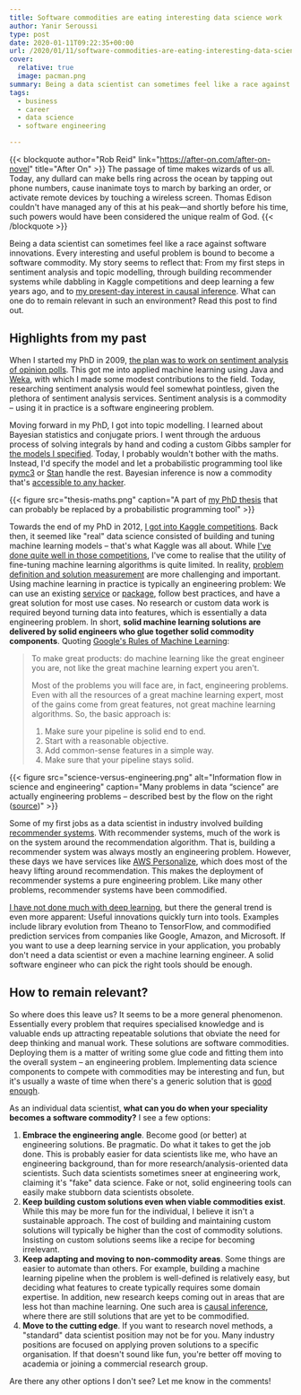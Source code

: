 ```yaml
---
title: Software commodities are eating interesting data science work
author: Yanir Seroussi
type: post
date: 2020-01-11T09:22:35+00:00
url: /2020/01/11/software-commodities-are-eating-interesting-data-science-work/
cover:
  relative: true
  image: pacman.png
summary: Being a data scientist can sometimes feel like a race against software commodities that replace interesting work. What can one do to remain relevant?
tags:
  - business
  - career
  - data science
  - software engineering

---
```

{{< blockquote author="Rob Reid" link="https://after-on.com/after-on-novel" title="After On" >}}
The passage of time makes wizards of us all. Today, any dullard can make bells ring across the ocean by tapping out phone numbers, cause inanimate toys to march by barking an order, or activate remote devices by touching a wireless screen. Thomas Edison couldn't have managed any of this at his peak&mdash;and shortly before his time, such powers would have been considered the unique realm of God.
{{< /blockquote >}}

Being a data scientist can sometimes feel like a race against software innovations. Every interesting and useful problem is bound to become a software commodity. My story seems to reflect that: From my first steps in sentiment analysis and topic modelling, through building recommender systems while dabbling in Kaggle competitions and deep learning a few years ago, and to [my present-day interest in causal inference][1]. What can one do to remain relevant in such an environment? Read this post to find out.

## Highlights from my past

When I started my PhD in 2009, [the plan was to work on sentiment analysis of opinion polls][2]. This got me into applied machine learning using Java and [Weka][3], with which I made some modest contributions to the field. Today, researching sentiment analysis would feel somewhat pointless, given the plethora of sentiment analysis services. Sentiment analysis is a commodity &ndash; using it in practice is a software engineering problem.

Moving forward in my PhD, I got into topic modelling. I learned about Bayesian statistics and conjugate priors. I went through the arduous process of solving integrals by hand and coding a custom Gibbs sampler for [the models I specified][4]. Today, I probably wouldn't bother with the maths. Instead, I'd specify the model and let a probabilistic programming tool like [pymc3][5] or [Stan][6] handle the rest. Bayesian inference is now a commodity that's [accessible to any hacker][7].

{{< figure src="thesis-maths.png" caption="A part of [my PhD thesis](https://figshare.com/articles/Text_mining_and_rating_prediction_with_topical_user_models/4664473) that can probably be replaced by a probabilistic programming tool" >}}

Towards the end of my PhD in 2012, [I got into Kaggle competitions][10]. Back then, it seemed like "real" data science consisted of building and tuning machine learning models &ndash; that's what Kaggle was all about. While [I've done quite well in those competitions][11], I've come to realise that the utility of fine-tuning machine learning algorithms is quite limited. In reality, [problem definition and solution measurement][12] are more challenging and important. Using machine learning in practice is typically an engineering problem: We can use an existing [service][13] or [package][14], follow best practices, and have a great solution for most use cases. No research or custom data work is required beyond turning data into features, which is essentially a data engineering problem. In short, **solid machine learning solutions are delivered by solid engineers who glue together solid commodity components**. Quoting [Google's Rules of Machine Learning][15]:

> To make great products: do machine learning like the great engineer you are, not like the great machine learning expert you aren't.
> 
> Most of the problems you will face are, in fact, engineering problems. Even with all the resources of a great machine learning expert, most of the gains come from great features, not great machine learning algorithms. So, the basic approach is:
> 
>   1. Make sure your pipeline is solid end to end.
>   2. Start with a reasonable objective.
>   3. Add common-sense features in a simple way.
>   4. Make sure that your pipeline stays solid.

{{< figure src="science-versus-engineering.png" alt="Information flow in science and engineering" caption="Many problems in data &ldquo;science&rdquo; are actually engineering problems &ndash; described best by the flow on the right ([source](https://fs.blog/2013/07/the-difference-between-science-and-engineering/))" >}}

Some of my first jobs as a data scientist in industry involved building [recommender systems][18]. With recommender systems, much of the work is on the system around the recommendation algorithm. That is, building a recommender system was always mostly an engineering problem. However, these days we have services like [AWS Personalize][19], which does most of the heavy lifting around recommendation. This makes the deployment of recommender systems a pure engineering problem. Like many other problems, recommender systems have been commodified.

[I have not done much with deep learning][20], but there the general trend is even more apparent: Useful innovations quickly turn into tools. Examples include library evolution from Theano to TensorFlow, and commodified prediction services from companies like Google, Amazon, and Microsoft. If you want to use a deep learning service in your application, you probably don't need a data scientist or even a machine learning engineer. A solid software engineer who can pick the right tools should be enough.

## How to remain relevant?

So where does this leave us? It seems to be a more general phenomenon. Essentially every problem that requires specialised knowledge and is valuable ends up attracting repeatable solutions that obviate the need for deep thinking and manual work. These solutions are software commodities. Deploying them is a matter of writing some glue code and fitting them into the overall system &ndash; an engineering problem. Implementing data science components to compete with commodities may be interesting and fun, but it's usually a waste of time when there's a generic solution that is [good enough][21].

As an individual data scientist, **what can you do when your speciality becomes a software commodity?** I see a few options:

  1. **Embrace the engineering angle**. Become good (or better) at engineering solutions. Be pragmatic. Do what it takes to get the job done. This is probably easier for data scientists like me, who have an engineering background, than for more research/analysis-oriented data scientists. Such data scientists sometimes sneer at engineering work, claiming it's "fake" data science. Fake or not, solid engineering tools can easily make stubborn data scientists obsolete.
  2. **Keep building custom solutions even when viable commodities exist**. While this may be more fun for the individual, I believe it isn't a sustainable approach. The cost of building and maintaining custom solutions will typically be higher than the cost of commodity solutions. Insisting on custom solutions seems like a recipe for becoming irrelevant.
  3. **Keep adapting and moving to non-commodity areas**. Some things are easier to automate than others. For example, building a machine learning pipeline when the problem is well-defined is relatively easy, but deciding what features to create typically requires some domain expertise. In addition, new research keeps coming out in areas that are less hot than machine learning. One such area is [causal inference][22], where there are still solutions that are yet to be commodified.
  4. **Move to the cutting edge**. If you want to research novel methods, a "standard" data scientist position may not be for you. Many industry positions are focused on applying proven solutions to a specific organisation. If that doesn't sound like fun, you're better off moving to academia or joining a commercial research group.

Are there any other options I don't see? Let me know in the comments!

 [1]: https://yanirseroussi.com/causal-inference-resources/
 [2]: https://yanirseroussi.com/2015/05/02/first-steps-in-data-science-author-aware-sentiment-analysis/
 [3]: https://www.cs.waikato.ac.nz/ml/weka/
 [4]: https://yanirseroussi.com/phd-work/
 [5]: https://docs.pymc.io/
 [6]: https://mc-stan.org/
 [7]: http://camdavidsonpilon.github.io/Probabilistic-Programming-and-Bayesian-Methods-for-Hackers/
 [9]: https://figshare.com/articles/Text_mining_and_rating_prediction_with_topical_user_models/4664473
 [10]: https://yanirseroussi.com/2014/04/05/kaggle-competition-summaries/
 [11]: https://yanirseroussi.com/2014/08/24/how-to-almost-win-kaggle-competitions/
 [12]: https://yanirseroussi.com/2015/11/23/the-hardest-parts-of-data-science/
 [13]: https://aws.amazon.com/sagemaker/
 [14]: https://scikit-learn.org/stable/
 [15]: https://developers.google.com/machine-learning/guides/rules-of-ml/
 [17]: https://fs.blog/2013/07/the-difference-between-science-and-engineering/
 [18]: https://yanirseroussi.com/2015/10/02/the-wonderful-world-of-recommender-systems/
 [19]: https://aws.amazon.com/personalize/
 [20]: https://yanirseroussi.com/2015/07/06/learning-about-deep-learning-through-album-cover-classification/
 [21]: https://data.blog/2017/06/12/timeseries-analysis/
 [22]: https://yanirseroussi.com/2016/02/14/why-you-should-stop-worrying-about-deep-learning-and-deepen-your-understanding-of-causality-instead/
